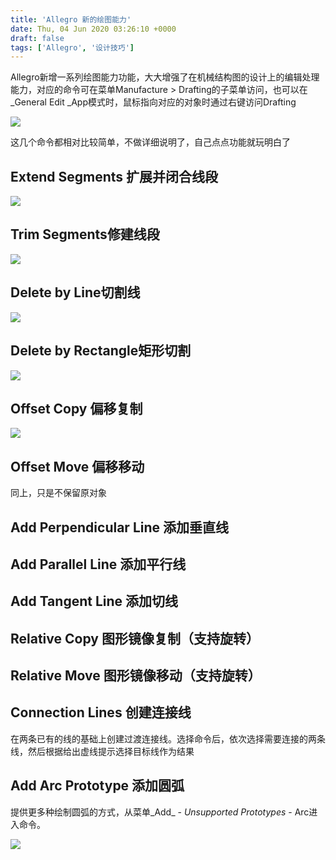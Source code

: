 ```yaml
---
title: 'Allegro 新的绘图能力'
date: Thu, 04 Jun 2020 03:26:10 +0000
draft: false
tags: ['Allegro', '设计技巧']
---
```


Allegro新增一系列绘图能力功能，大大增强了在机械结构图的设计上的编辑处理能力，对应的命令可在菜单Manufacture > Drafting的子菜单访问，也可以在_General Edit _App模式时，鼠标指向对应的对象时通过右键访问Drafting

![](http://a1024.synology.me:222/images/blog2022/draft1.png)

这几个命令都相对比较简单，不做详细说明了，自己点点功能就玩明白了

Extend Segments 扩展并闭合线段
-----------------------

![](http://a1024.synology.me:222/images/blog2022/draft2.png)

Trim Segments修建线段
-----------------

![](http://a1024.synology.me:222/images/blog2022/draft3.png)

Delete by Line切割线
-----------------

![](http://a1024.synology.me:222/images/blog2022/draft4.png)

Delete by Rectangle矩形切割
-----------------------

![](http://a1024.synology.me:222/images/blog2022/draft5.png)

Offset Copy 偏移复制
----------------

![](http://a1024.synology.me:222/images/blog2022/draft6.png)

Offset Move 偏移移动
----------------

同上，只是不保留原对象

Add Perpendicular Line 添加垂直线
----------------------------

Add Parallel Line 添加平行线
-----------------------

**Add Tangent Line** 添加切线
-------------------------

**Relative Copy** 图形镜像复制（支持旋转）
------------------------------

**Relative Move** 图形镜像移动（支持旋转）
------------------------------

**Connection Lines** 创建连接线
--------------------------

在两条已有的线的基础上创建过渡连接线。选择命令后，依次选择需要连接的两条线，然后根据给出虚线提示选择目标线作为结果

Add Arc Prototype 添加圆弧
----------------------

提供更多种绘制圆弧的方式，从菜单_Add_ - _Unsupported Prototypes_ - Arc进入命令。

![](http://a1024.synology.me:222/images/blog2022/draft7.png)